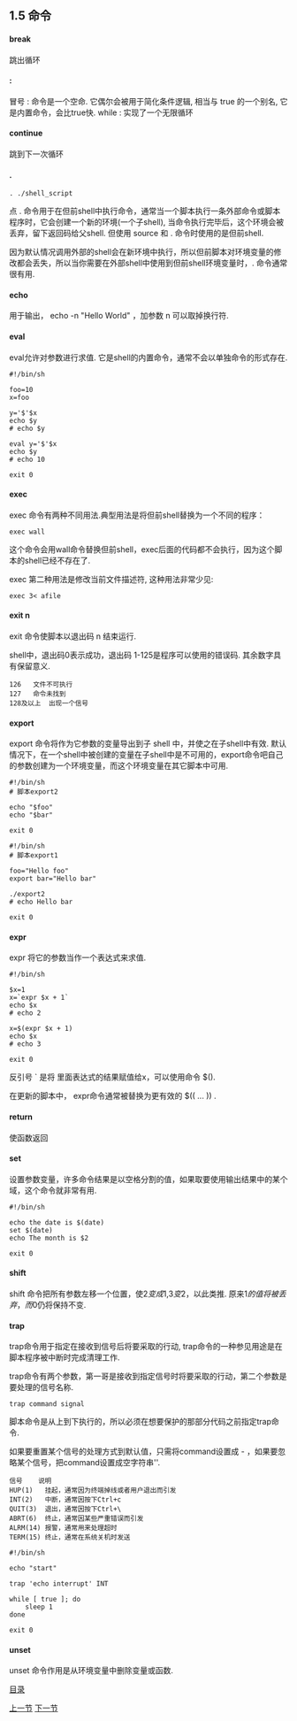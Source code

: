 ## 1.5 命令

#### break

跳出循环

#### :

冒号 : 命令是一个空命. 它偶尔会被用于简化条件逻辑, 相当与 true 的一个别名, 它是内置命令，会比true快.
while : 实现了一个无限循环

#### continue

跳到下一次循环

#### .

```
. ./shell_script
```

点 . 命令用于在但前shell中执行命令，通常当一个脚本执行一条外部命令或脚本程序时，它会创建一个新的环境(一个子shell), 当命令执行完毕后，这个环境会被丢弃，留下返回码给父shell.  但使用 source 和 . 命令时使用的是但前shell.

因为默认情况调用外部的shell会在新环境中执行，所以但前脚本对环境变量的修改都会丢失，所以当你需要在外部shell中使用到但前shell环境变量时，. 命令通常很有用.

#### echo

用于输出， echo -n "Hello World" ，加参数 n 可以取掉换行符.

#### eval

eval允许对参数进行求值. 它是shell的内置命令，通常不会以单独命令的形式存在.

```
#!/bin/sh

foo=10
x=foo

y='$'$x
echo $y
# echo $y

eval y='$'$x
echo $y
# echo 10

exit 0
```

#### exec

exec 命令有两种不同用法.典型用法是将但前shell替换为一个不同的程序：
```
exec wall
```
这个命令会用wall命令替换但前shell，exec后面的代码都不会执行，因为这个脚本的shell已经不存在了.

exec 第二种用法是修改当前文件描述符, 这种用法非常少见:
```
exec 3< afile
```

#### exit n

exit 命令使脚本以退出码 n 结束运行.

shell中，退出码0表示成功，退出码 1-125是程序可以使用的错误码. 其余数字具有保留意义.

```
126   文件不可执行
127   命令未找到
128及以上  出现一个信号
```

#### export

export 命令将作为它参数的变量导出到子 shell 中，并使之在子shell中有效. 默认情况下，在一个shell中被创建的变量在子shell中是不可用的，export命令吧自己的参数创建为一个环境变量，而这个环境变量在其它脚本中可用.

```
#!/bin/sh
# 脚本export2

echo "$foo"
echo "$bar"

exit 0
```

```
#!/bin/sh
# 脚本export1

foo="Hello foo"
export bar="Hello bar"

./export2
# echo Hello bar

exit 0
```

#### expr 

expr 将它的参数当作一个表达式来求值.

```
#!/bin/sh

$x=1
x=`expr $x + 1`
echo $x
# echo 2

x=$(expr $x + 1)
echo $x
# echo 3

exit 0
```
反引号 ` 是将 里面表达式的结果赋值给x，可以使用命令 $().

在更新的脚本中， expr命令通常被替换为更有效的 $(( ... )) .

#### return

使函数返回

#### set

设置参数变量，许多命令结果是以空格分割的值，如果取要使用输出结果中的某个域，这个命令就非常有用.

```
#!/bin/sh

echo the date is $(date)
set $(date)
echo The month is $2

exit 0

```

#### shift

shift 命令把所有参数左移一个位置，使$2变成$1,$3变$2，以此类推. 原来$1的值将被丢弃，而$0仍将保持不变.

#### trap

trap命令用于指定在接收到信号后将要采取的行动, trap命令的一种参见用途是在脚本程序被中断时完成清理工作.

trap命令有两个参数，第一哥是接收到指定信号时将要采取的行动，第二个参数是要处理的信号名称.

```
trap command signal
```

脚本命令是从上到下执行的，所以必须在想要保护的那部分代码之前指定trap命令.

如果要重置某个信号的处理方式到默认值，只需将command设置成 - ，如果要忽略某个信号，把command设置成空字符串''.

```
信号    说明
HUP(1)   挂起，通常因为终端掉线或者用户退出而引发
INT(2)   中断，通常因按下Ctrl+c
QUIT(3)  退出，通常因按下Ctrl+\
ABRT(6)  终止，通常因某些严重错误而引发
ALRM(14) 报警，通常用来处理超时
TERM(15) 终止，通常在系统关机时发送
```

```
#!/bin/sh

echo "start"

trap 'echo interrupt' INT

while [ true ]; do
    sleep 1
done

exit 0

```

#### unset

unset 命令作用是从环境变量中删除变量或函数.


[目录](README.md)

[上一节](1.4.md)
[下一节](1.6.md)
